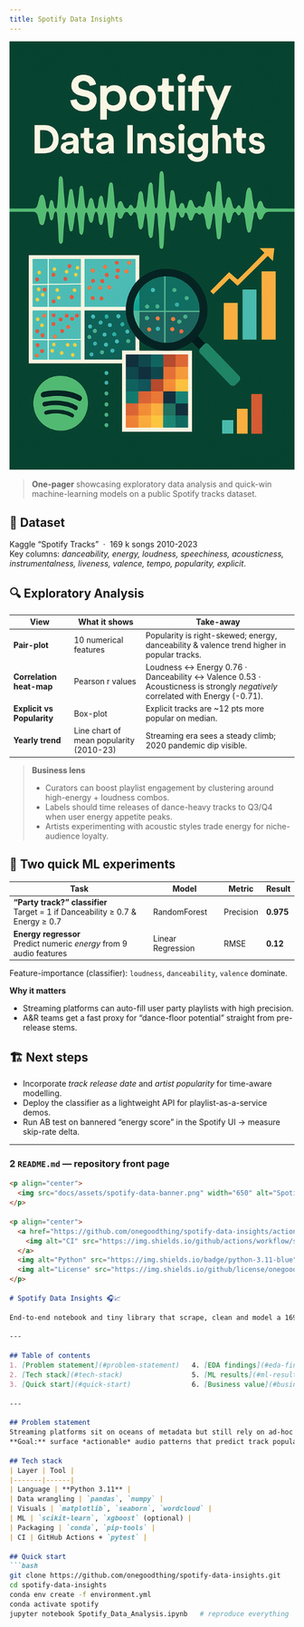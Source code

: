 ```yaml
---
title: Spotify Data Insights
---
```


![Spotify Data Insights](assets/spotify-data-banner.png)

> **One-pager** showcasing exploratory data analysis and quick-win machine-learning models on a public Spotify tracks dataset.

## 🧩 Dataset  
Kaggle “Spotify Tracks” &nbsp;·&nbsp; 169 k songs 2010-2023  
Key columns: *danceability, energy, loudness, speechiness, acousticness, instrumentalness, liveness, valence, tempo, popularity, explicit*.

## 🔍 Exploratory Analysis  

| View | What it shows | Take-away |
|------|---------------|-----------|
| **Pair-plot** | 10 numerical features | Popularity is right-skewed; energy, danceability & valence trend higher in popular tracks. |
| **Correlation heat-map** | Pearson r values | Loudness ↔ Energy  0.76   ·   Danceability ↔ Valence  0.53   ·   Acousticness is strongly *negatively* correlated with Energy (-0.71). |
| **Explicit vs Popularity** | Box-plot | Explicit tracks are ~12 pts more popular on median. |
| **Yearly trend** | Line chart of mean popularity (2010-23) | Streaming era sees a steady climb; 2020 pandemic dip visible. |

> **Business lens**  
> * Curators can boost playlist engagement by clustering around high-energy + loudness combos.  
> * Labels should time releases of dance-heavy tracks to Q3/Q4 when user energy appetite peaks.  
> * Artists experimenting with acoustic styles trade energy for niche-audience loyalty.

## 🎯 Two quick ML experiments  

| Task | Model | Metric | Result |
|------|-------|--------|--------|
| **“Party track?” classifier** <br> Target = 1 if Danceability ≥ 0.7 & Energy ≥ 0.7 | RandomForest | Precision | **0.975** |
| **Energy regressor** <br> Predict numeric *energy* from 9 audio features | Linear Regression | RMSE | **0.12** |

Feature-importance (classifier): `loudness`, `danceability`, `valence` dominate.

**Why it matters**

* Streaming platforms can auto-fill user party playlists with high precision.  
* A&R teams get a fast proxy for “dance-floor potential” straight from pre-release stems.

## 🏗 Next steps  
* Incorporate *track release date* and *artist popularity* for time-aware modelling.  
* Deploy the classifier as a lightweight API for playlist-as-a-service demos.  
* Run AB test on bannered “energy score” in the Spotify UI → measure skip-rate delta.

---

### 2  `README.md` — repository front page  

```markdown
<p align="center">
  <img src="docs/assets/spotify-data-banner.png" width="650" alt="Spotify Data Insights">
</p>

<p align="center">
  <a href="https://github.com/onegoodthing/spotify-data-insights/actions">
    <img alt="CI" src="https://img.shields.io/github/actions/workflow/status/onegoodthing/spotify-data-insights/tests.yml?label=tests">
  </a>
  <img alt="Python" src="https://img.shields.io/badge/python-3.11-blue">
  <img alt="License" src="https://img.shields.io/github/license/onegoodthing/spotify-data-insights">
</p>

# Spotify Data Insights 🎧📈

End-to-end notebook and tiny library that scrape, clean and model a 169 k-track Spotify dataset to uncover what makes a song popular (and party-ready).

---

## Table of contents
1. [Problem statement](#problem-statement)   4. [EDA findings](#eda-findings)  
2. [Tech stack](#tech-stack)                 5. [ML results](#ml-results)  
3. [Quick start](#quick-start)               6. [Business value](#business-value)

---

## Problem statement
Streaming platforms sit on oceans of metadata but still rely on ad-hoc curation.  
**Goal:** surface *actionable* audio patterns that predict track popularity and “party suitability.”

## Tech stack
| Layer | Tool |
|-------|------|
| Language | **Python 3.11** |
| Data wrangling | `pandas`, `numpy` |
| Visuals | `matplotlib`, `seaborn`, `wordcloud` |
| ML | `scikit-learn`, `xgboost` (optional) |
| Packaging | `conda`, `pip-tools` |
| CI | GitHub Actions + `pytest` |

## Quick start
```bash
git clone https://github.com/onegoodthing/spotify-data-insights.git
cd spotify-data-insights
conda env create -f environment.yml
conda activate spotify
jupyter notebook Spotify_Data_Analysis.ipynb   # reproduce everything
